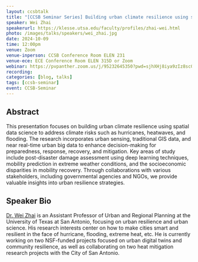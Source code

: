 ```yaml
---
layout: ccsbtalk
title: "[CCSB Seminar Series] Building urban climate resilience using spatial data science" 
speaker: Wei Zhai
speakerurl: https://klesse.utsa.edu/faculty/profiles/zhai-wei.html
photo: /images/talks/speakers/wei_zhai.jpg
date: 2024-10-09
time: 12:00pm
venue: Zoom
venue-inperson: CCSB Conference Room ELEN 231
venue-ece: ECE Conference Room ELEN 315D or Zoom
webinar: https://pvpanther.zoom.us/j/95232645350?pwd=sjhXHj8iya9zIz8sc0koZ4GcwAbUlv.1&from=addon
recording: 
categories: [blog, talks]
tags: [ccsb-seminar]
event: CCSB-Seminar
---
```



## Abstract

This presentation focuses on building urban climate resilience using spatial data science to address climate risks such as hurricanes, heatwaves, and flooding. The research incorporates urban sensing, traditional GIS data, and near real-time urban big data to enhance decision-making for preparedness, response, recovery, and mitigation. Key areas of study include post-disaster damage assessment using deep learning techniques, mobility prediction in extreme weather conditions, and the socioeconomic disparities in mobility recovery. Through collaborations with various stakeholders, including governmental agencies and NGOs, we provide valuable insights into urban resilience strategies.


## Speaker Bio

[Dr. Wei Zhai](https://klesse.utsa.edu/faculty/profiles/zhai-wei.html) is an Assistant Professor of Urban and Regional Planning at the University of Texas at San Antonio, focusing on urban resilience and urban science. His research interests center on how to make cities smart and resilient in the face of hurricane, flooding, extreme heat, etc. He is currently working on two NSF-funded projects focused on urban digital twins and community resilience, as well as collaborating on two heat mitigation research projects with the City of San Antonio.



